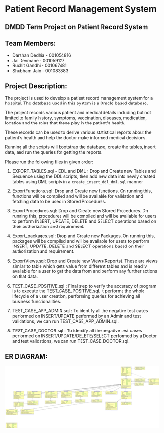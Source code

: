 # Patient Record Management System
## DMDD Term Project on Patient Record System
## Team Members:
- Darshan Dedhia - 001054816
- Jai Devmane - 001059127
- Ruchit Gandhi - 001067481
- Shubham Jain - 001083883

## Project Description:
The project is used to develop a patient record management system for a hospital. The database used in this system is a Oracle based database.

The project records various patient and medical details including but not limited to family history, symptoms, vaccination, diseases, medication, location and the roles that these play in the patient's health.

These records can be used to derive various statistical reports about the patient's health and help the doctor make informed medical decisions.

Running all the scripts will bootstrap the database, create the tables, insert data, and run the queries for getting the reports.

Please run the following files in given order:

1. EXPORT_TABLES.sql - DDL and DML : Drop and Create new Tables and Sequence using the DDL scripts, then add new data into newly created tables using DML scripts in a `create_insert_ddl_dml.sql` manner.

2. ExportFunctions.sql: Drop and Create new functions. On running this, functions will be compiled and will be available for validation and fetching data to be used in Stored Procedures.

3. ExportProcedures.sql: Drop and Create new Stored Procedures. On running this, procedures will be compiled and will be available for users to perform INSERT, UPDATE, DELETE and SELECT operations based on their authorization and requirement.

4. Export_packages.sql: Drop and Create new Packages. On running this, packages will be compiled and will be available for users to perform INSERT, UPDATE, DELETE and SELECT operations based on their authorization and requirement.

5. ExportViews.sql: Drop and Create new Views(Reports). These are views similar to table which gets value from different tables and is readily available for a user to get the data from and perform any further actions on that data.

6. TEST_CASE_POSITIVE.sql : Final step to verify the accuracy of program is to execute the TEST_CASE_POSITIVE.sql. It performs the whole lifecycle of a user creation, performing queries for achieving all business functionalities.

7. TEST_CASE_APP_ADMIN.sql : To identify all the negative test cases performed on INSERT/UPDATE performed by an Admin and test validations, we can run TEST_CASE_APP_ADMIN.sql.

8. TEST_CASE_DOCTOR.sql : To identify all the negative test cases performed on INSERT/UPDATE/DELETE/SELECT performed by a Doctor and test validations, we can run TEST_CASE_DOCTOR.sql.

## ER DIAGRAM:

<img src="https://raw.githubusercontent.com/DMDD-Fall-2021/final_project/main/ER%20Diagram.svg">


